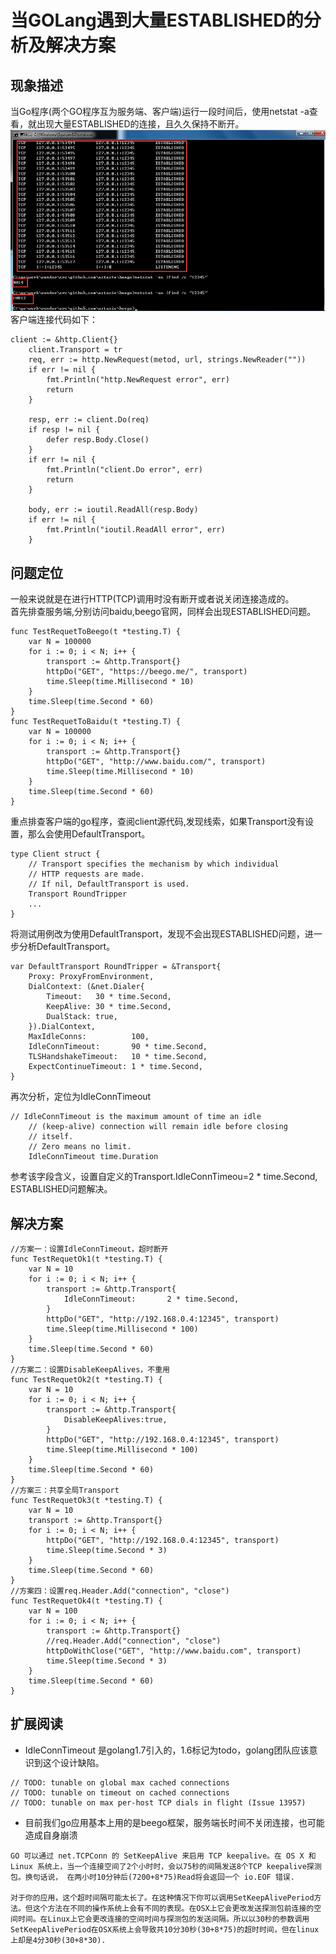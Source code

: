 # 当GOLang遇到大量ESTABLISHED的分析及解决方案
## 现象描述
当Go程序(两个GO程序互为服务端、客户端)运行一段时间后，使用netstat -a查看，就出现大量ESTABLISHED的连接，且久久保持不断开。
![cmd-markdown-logo](img/net1.jpg)
客户端连接代码如下：
```
client := &http.Client{}
	client.Transport = tr
	req, err := http.NewRequest(metod, url, strings.NewReader(""))
	if err != nil {
		fmt.Println("http.NewRequest error", err)
		return
	}

	resp, err := client.Do(req)
	if resp != nil {
		defer resp.Body.Close()
	}
	if err != nil {
		fmt.Println("client.Do error", err)
		return
	}

	body, err := ioutil.ReadAll(resp.Body)
	if err != nil {
		fmt.Println("ioutil.ReadAll error", err)
	}
```
## 问题定位
一般来说就是在进行HTTP(TCP)调用时没有断开或者说关闭连接造成的。<br>
首先排查服务端,分别访问baidu,beego官网，同样会出现ESTABLISHED问题。
```
func TestRequetToBeego(t *testing.T) {
	var N = 100000
	for i := 0; i < N; i++ {
		transport := &http.Transport{}
		httpDo("GET", "https://beego.me/", transport)
		time.Sleep(time.Millisecond * 10)
	}
	time.Sleep(time.Second * 60)
}
func TestRequetToBaidu(t *testing.T) {
	var N = 100000
	for i := 0; i < N; i++ {
		transport := &http.Transport{}
		httpDo("GET", "http://www.baidu.com/", transport)
		time.Sleep(time.Millisecond * 10)
	}
	time.Sleep(time.Second * 60)
}
```

重点排查客户端的go程序，查阅client源代码,发现线索，如果Transport没有设置，那么会使用DefaultTransport。
```
type Client struct {
	// Transport specifies the mechanism by which individual
	// HTTP requests are made.
	// If nil, DefaultTransport is used.
	Transport RoundTripper
	... 
}	
```
将测试用例改为使用DefaultTransport，发现不会出现ESTABLISHED问题，进一步分析DefaultTransport。
```
var DefaultTransport RoundTripper = &Transport{
	Proxy: ProxyFromEnvironment,
	DialContext: (&net.Dialer{
		Timeout:   30 * time.Second,
		KeepAlive: 30 * time.Second,
		DualStack: true,
	}).DialContext,
	MaxIdleConns:          100,
	IdleConnTimeout:       90 * time.Second,
	TLSHandshakeTimeout:   10 * time.Second,
	ExpectContinueTimeout: 1 * time.Second,
}
```
再次分析，定位为IdleConnTimeout
```
// IdleConnTimeout is the maximum amount of time an idle
	// (keep-alive) connection will remain idle before closing
	// itself.
	// Zero means no limit.
	IdleConnTimeout time.Duration
```
参考该字段含义，设置自定义的Transport.IdleConnTimeou=2 * time.Second,
ESTABLISHED问题解决。

## 解决方案
```
//方案一：设置IdleConnTimeout，超时断开
func TestRequetOk1(t *testing.T) {
	var N = 10
	for i := 0; i < N; i++ {
		transport := &http.Transport{
			IdleConnTimeout:       2 * time.Second,
		}
		httpDo("GET", "http://192.168.0.4:12345", transport)
		time.Sleep(time.Millisecond * 100)
	}
	time.Sleep(time.Second * 60)
}
//方案二：设置DisableKeepAlives，不重用
func TestRequetOk2(t *testing.T) {
	var N = 10
	for i := 0; i < N; i++ {
		transport := &http.Transport{
			DisableKeepAlives:true,
		}
		httpDo("GET", "http://192.168.0.4:12345", transport)
		time.Sleep(time.Millisecond * 100)
	}
	time.Sleep(time.Second * 60)
}
//方案三：共享全局Transport
func TestRequetOk3(t *testing.T) {
	var N = 10
	transport := &http.Transport{}
	for i := 0; i < N; i++ {
		httpDo("GET", "http://192.168.0.4:12345", transport)
		time.Sleep(time.Second * 3)
	}
	time.Sleep(time.Second * 60)
}
//方案四：设置req.Header.Add("connection", "close")
func TestRequetOk4(t *testing.T) {
	var N = 100
	for i := 0; i < N; i++ {
		transport := &http.Transport{}
		//req.Header.Add("connection", "close")
		httpDoWithClose("GET", "http://www.baidu.com", transport)
		time.Sleep(time.Second * 3)
	}
	time.Sleep(time.Second * 60)
}          
```
## 扩展阅读       
* IdleConnTimeout 是golang1.7引入的，1.6标记为todo，golang团队应该意识到这个设计缺陷。
```
// TODO: tunable on global max cached connections
// TODO: tunable on timeout on cached connections
// TODO: tunable on max per-host TCP dials in flight (Issue 13957)
```
* 目前我们go应用基本上用的是beego框架，服务端长时间不关闭连接，也可能造成自身崩溃
```
GO 可以通过 net.TCPConn 的 SetKeepAlive 来启用 TCP keepalive。在 OS X 和 Linux 系统上，当一个连接空间了2个小时时，会以75秒的间隔发送8个TCP keepalive探测包。换句话说， 在两小时10分钟后(7200+8*75)Read将会返回一个 io.EOF 错误.

对于你的应用，这个超时间隔可能太长了。在这种情况下你可以调用SetKeepAlivePeriod方法。但这个方法在不同的操作系统上会有不同的表现。在OSX上它会更改发送探测包前连接的空间时间。在Linux上它会更改连接的空间时间与探测包的发送间隔。所以以30秒的参数调用 SetKeepAlivePeriod在OSX系统上会导致共10分30秒(30+8*75)的超时时间，但在linux上却是4分30秒(30+8*30).
```
